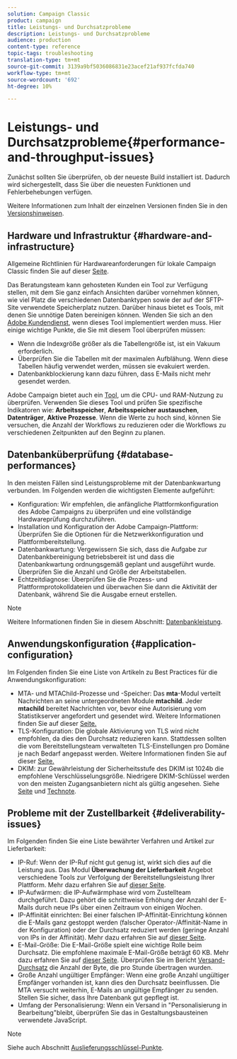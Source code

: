 ```yaml
---
solution: Campaign Classic
product: campaign
title: Leistungs- und Durchsatzprobleme
description: Leistungs- und Durchsatzprobleme
audience: production
content-type: reference
topic-tags: troubleshooting
translation-type: tm+mt
source-git-commit: 3139a9bf5036086831e23acef21af937fcfda740
workflow-type: tm+mt
source-wordcount: '692'
ht-degree: 10%

---
```



# Leistungs- und Durchsatzprobleme{#performance-and-throughput-issues}

Zunächst sollten Sie überprüfen, ob der neueste Build installiert ist. Dadurch wird sichergestellt, dass Sie über die neuesten Funktionen und Fehlerbehebungen verfügen.

Weitere Informationen zum Inhalt der einzelnen Versionen finden Sie in den [Versionshinweisen](../../rn/using/latest-release.md).

## Hardware und Infrastruktur {#hardware-and-infrastructure}

Allgemeine Richtlinien für Hardwareanforderungen für lokale Campaign Classic finden Sie auf dieser [Seite](https://helpx.adobe.com/de/campaign/kb/hardware-sizing-guide.html).

Das Beratungsteam kann gehosteten Kunden ein Tool zur Verfügung stellen, mit dem Sie ganz einfach Ansichten darüber vornehmen können, wie viel Platz die verschiedenen Datenbanktypen sowie der auf der SFTP-Site verwendete Speicherplatz nutzen. Darüber hinaus bietet es Tools, mit denen Sie unnötige Daten bereinigen können. Wenden Sie sich an den [Adobe Kundendienst](https://helpx.adobe.com/de/enterprise/admin-guide.html/enterprise/using/support-for-experience-cloud.ug.html), wenn dieses Tool implementiert werden muss. Hier einige wichtige Punkte, die Sie mit diesem Tool überprüfen müssen:

* Wenn die Indexgröße größer als die Tabellengröße ist, ist ein Vakuum erforderlich.
* Überprüfen Sie die Tabellen mit der maximalen Aufblähung. Wenn diese Tabellen häufig verwendet werden, müssen sie evakuiert werden.
* Datenbankblockierung kann dazu führen, dass E-Mails nicht mehr gesendet werden.

Adobe Campaign bietet auch ein [Tool](../../production/using/monitoring-processes.md#manual-monitoring), um die CPU- und RAM-Nutzung zu überprüfen. Verwenden Sie dieses Tool und prüfen Sie spezifische Indikatoren wie: **Arbeitsspeicher**, **Arbeitsspeicher austauschen**, **Datenträger**, **Aktive Prozesse**. Wenn die Werte zu hoch sind, können Sie versuchen, die Anzahl der Workflows zu reduzieren oder die Workflows zu verschiedenen Zeitpunkten auf den Beginn zu planen.

## Datenbanküberprüfung {#database-performances}

In den meisten Fällen sind Leistungsprobleme mit der Datenbankwartung verbunden. Im Folgenden werden die wichtigsten Elemente aufgeführt:

* Konfiguration: Wir empfehlen, die anfängliche Plattformkonfiguration des Adobe Campaigns zu überprüfen und eine vollständige Hardwareprüfung durchzuführen.
* Installation und Konfiguration der Adobe Campaign-Plattform: Überprüfen Sie die Optionen für die Netzwerkkonfiguration und Plattformbereitstellung.
* Datenbankwartung: Vergewissern Sie sich, dass die Aufgabe zur Datenbankbereinigung betriebsbereit ist und dass die Datenbankwartung ordnungsgemäß geplant und ausgeführt wurde. Überprüfen Sie die Anzahl und Größe der Arbeitstabellen.
* Echtzeitdiagnose: Überprüfen Sie die Prozess- und Plattformprotokolldateien und überwachen Sie dann die Aktivität der Datenbank, während Sie die Ausgabe erneut erstellen.

>[!NOTE]
>
>Weitere Informationen finden Sie in diesem Abschnitt: [Datenbankleistung](../../production/using/database-performances.md).

## Anwendungskonfiguration {#application-configuration}

Im Folgenden finden Sie eine Liste von Artikeln zu Best Practices für die Anwendungskonfiguration:

* MTA- und MTAChild-Prozesse und -Speicher: Das **mta**-Modul verteilt Nachrichten an seine untergeordneten Module **mtachild**. Jeder **mtachild** bereitet Nachrichten vor, bevor eine Autorisierung vom Statistikserver angefordert und gesendet wird. Weitere Informationen finden Sie auf dieser [Seite.](../../installation/using/email-deliverability.md)
* TLS-Konfiguration: Die globale Aktivierung von TLS wird nicht empfohlen, da dies den Durchsatz reduzieren kann. Stattdessen sollten die vom Bereitstellungsteam verwalteten TLS-Einstellungen pro Domäne je nach Bedarf angepasst werden. Weitere Informationen finden Sie auf dieser [Seite.](../../installation/using/email-deliverability.md#mx-configuration)
* DKIM: zur Gewährleistung der Sicherheitsstufe des DKIM ist 1024b die empfohlene Verschlüsselungsgröße. Niedrigere DKIM-Schlüssel werden von den meisten Zugangsanbietern nicht als gültig angesehen. Siehe [Seite](../../delivery/using/technical-recommendations.md#dkim) und [Technote](https://helpx.adobe.com/de/campaign/kb/domain-name-delegation.html).

## Probleme mit der Zustellbarkeit {#deliverability-issues}

Im Folgenden finden Sie eine Liste bewährter Verfahren und Artikel zur Lieferbarkeit:

* IP-Ruf: Wenn der IP-Ruf nicht gut genug ist, wirkt sich dies auf die Leistung aus. Das Modul **Überwachung der Lieferbarkeit** Angebot verschiedene Tools zur Verfolgung der Bereitstellungsleistung Ihrer Plattform. Mehr dazu erfahren Sie auf [dieser Seite](../../delivery/using/monitoring-deliverability.md).
* IP-Aufwärmen: die IP-Aufwärmphase wird vom Zustellteam durchgeführt. Dazu gehört die schrittweise Erhöhung der Anzahl der E-Mails durch neue IPs über einen Zeitraum von einigen Wochen.
* IP-Affinität einrichten: Bei einer falschen IP-Affinität-Einrichtung können die E-Mails ganz gestoppt werden (falscher Operator-/Affinität-Name in der Konfiguration) oder der Durchsatz reduziert werden (geringe Anzahl von IPs in der Affinität). Mehr dazu erfahren Sie auf [dieser Seite](../../installation/using/email-deliverability.md#list-of-ip-addresses-to-use).
* E-Mail-Größe: Die E-Mail-Größe spielt eine wichtige Rolle beim Durchsatz. Die empfohlene maximale E-Mail-Größe beträgt 60 KB. Mehr dazu erfahren Sie auf [dieser Seite](https://helpx.adobe.com/legal/product-descriptions/campaign.html). Überprüfen Sie im Bericht [Versand-Durchsatz](../../reporting/using/global-reports.md#delivery-throughput) die Anzahl der Byte, die pro Stunde übertragen wurden.
* Große Anzahl ungültiger Empfänger: Wenn eine große Anzahl ungültiger Empfänger vorhanden ist, kann dies den Durchsatz beeinflussen. Die MTA versucht weiterhin, E-Mails an ungültige Empfänger zu senden. Stellen Sie sicher, dass Ihre Datenbank gut gepflegt ist.
* Umfang der Personalisierung: Wenn ein Versand in &quot;Personalisierung in Bearbeitung&quot;bleibt, überprüfen Sie das in Gestaltungsbausteinen verwendete JavaScript.

>[!NOTE]
>
>Siehe auch Abschnitt [Auslieferungsschlüssel-Punkte](../../delivery/using/deliverability-key-points.md).
